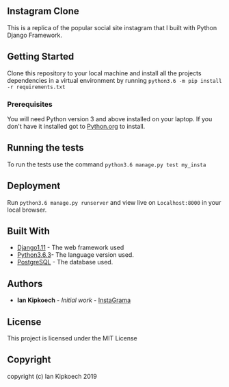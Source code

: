 ## Instagram Clone
This is a replica of the popular social site instagram that I built with Python Django Framework.

## Getting Started

Clone this repository to your local machine and install all the projects dependencies in a virtual environment by running ``python3.6 -m pip install -r requirements.txt``

### Prerequisites

You will need Python version 3 and above installed on your laptop.
If you don't have it installed got to [Python.org](https://www.python.org/downloads/) to install.

## Running the tests

To run the tests use the command ``python3.6 manage.py test my_insta``

## Deployment

Run ``python3.6 manage.py runserver`` and view live on ``Localhost:8000`` in your local browser.

## Built With

* [Django1.11](https://docs.djangoproject.com/en/1.11/) - The web framework used
* [Python3.6.3](https://www.python.org/downloads/)- The language version used.
* [PostgreSQL](https://www.postgresql.org/) - The database used.

## Authors

* **Ian Kipkoech** - *Initial work* - [InstaGrama](https://github.com/eyern/insta-clone)

## License

This project is licensed under the MIT License 

## Copyright
copyright (c) Ian Kipkoech 2019

